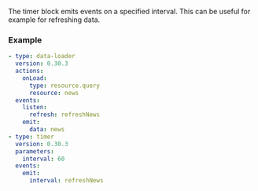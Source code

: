 The timer block emits events on a specified interval. This can be useful for example for refreshing
data.

### Example

```yaml
- type: data-loader
  version: 0.30.3
  actions:
    onLoad:
      type: resource.query
      resource: news
  events:
    listen:
      refresh: refreshNews
    emit:
      data: news
- type: timer
  version: 0.30.3
  parameters:
    interval: 60
  events:
    emit:
      interval: refreshNews
```
